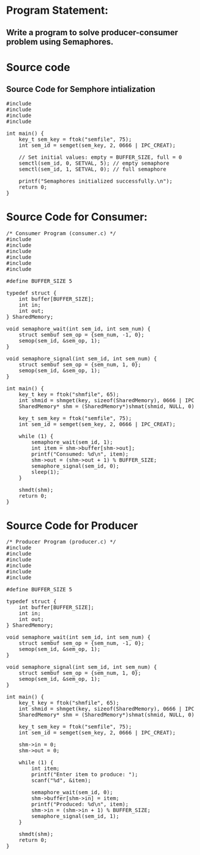 # Program Statement:
## Write a program to solve producer-consumer problem using Semaphores.
# Source code
## Source Code for Semphore intialization
<pre>
#include <stdio.h>
#include <stdlib.h>
#include <sys/ipc.h>
#include <sys/sem.h>

int main() {
    key_t sem_key = ftok("semfile", 75);
    int sem_id = semget(sem_key, 2, 0666 | IPC_CREAT);

    // Set initial values: empty = BUFFER_SIZE, full = 0
    semctl(sem_id, 0, SETVAL, 5); // empty semaphore
    semctl(sem_id, 1, SETVAL, 0); // full semaphore

    printf("Semaphores initialized successfully.\n");
    return 0;
}
</pre>
# Source Code for Consumer:
<pre>
/* Consumer Program (consumer.c) */
#include <stdio.h>
#include <stdlib.h>
#include <sys/ipc.h>
#include <sys/shm.h>
#include <sys/sem.h>
#include <unistd.h>

#define BUFFER_SIZE 5

typedef struct {
    int buffer[BUFFER_SIZE];
    int in;
    int out;
} SharedMemory;

void semaphore_wait(int sem_id, int sem_num) {
    struct sembuf sem_op = {sem_num, -1, 0};
    semop(sem_id, &sem_op, 1);
}

void semaphore_signal(int sem_id, int sem_num) {
    struct sembuf sem_op = {sem_num, 1, 0};
    semop(sem_id, &sem_op, 1);
}

int main() {
    key_t key = ftok("shmfile", 65);
    int shmid = shmget(key, sizeof(SharedMemory), 0666 | IPC_CREAT);
    SharedMemory* shm = (SharedMemory*)shmat(shmid, NULL, 0);

    key_t sem_key = ftok("semfile", 75);
    int sem_id = semget(sem_key, 2, 0666 | IPC_CREAT);

    while (1) {
        semaphore_wait(sem_id, 1);
        int item = shm->buffer[shm->out];
        printf("Consumed: %d\n", item);
        shm->out = (shm->out + 1) % BUFFER_SIZE;
        semaphore_signal(sem_id, 0);
        sleep(1);
    }
    
    shmdt(shm);
    return 0;
}
</pre>
# Source Code for Producer
<pre>
/* Producer Program (producer.c) */
#include <stdio.h>
#include <stdlib.h>
#include <sys/ipc.h>
#include <sys/shm.h>
#include <sys/sem.h>
#include <unistd.h>

#define BUFFER_SIZE 5

typedef struct {
    int buffer[BUFFER_SIZE];
    int in;
    int out;
} SharedMemory;

void semaphore_wait(int sem_id, int sem_num) {
    struct sembuf sem_op = {sem_num, -1, 0};
    semop(sem_id, &sem_op, 1);
}

void semaphore_signal(int sem_id, int sem_num) {
    struct sembuf sem_op = {sem_num, 1, 0};
    semop(sem_id, &sem_op, 1);
}

int main() {
    key_t key = ftok("shmfile", 65);
    int shmid = shmget(key, sizeof(SharedMemory), 0666 | IPC_CREAT);
    SharedMemory* shm = (SharedMemory*)shmat(shmid, NULL, 0);

    key_t sem_key = ftok("semfile", 75);
    int sem_id = semget(sem_key, 2, 0666 | IPC_CREAT);
    
    shm->in = 0;
    shm->out = 0;

    while (1) {
        int item;
        printf("Enter item to produce: ");
        scanf("%d", &item);

        semaphore_wait(sem_id, 0);
        shm->buffer[shm->in] = item;
        printf("Produced: %d\n", item);
        shm->in = (shm->in + 1) % BUFFER_SIZE;
        semaphore_signal(sem_id, 1);
    }
    
    shmdt(shm);
    return 0;
}
</pre>

